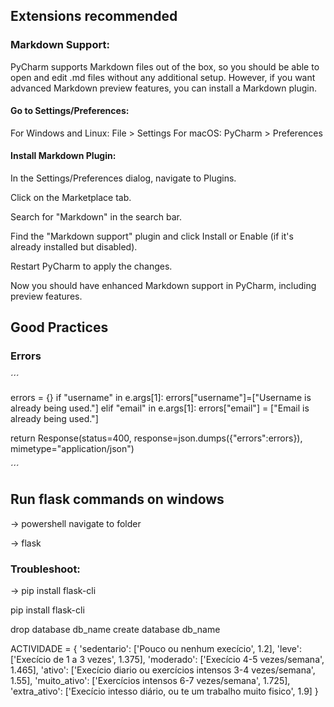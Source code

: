 

## Extensions recommended

### Markdown Support:
PyCharm supports Markdown files out of the box, so you should be able to open and edit .md files without any additional setup. However, if you want advanced Markdown preview features, you can install a Markdown plugin.


#### Go to Settings/Preferences:

For Windows and Linux: File > Settings
For macOS: PyCharm > Preferences

#### Install Markdown Plugin:

In the Settings/Preferences dialog, navigate to Plugins.

Click on the Marketplace tab.

Search for "Markdown" in the search bar.

Find the "Markdown support" plugin and click Install or Enable (if it's already installed but disabled).

Restart PyCharm to apply the changes.

Now you should have enhanced Markdown support in PyCharm, including preview features.

## Good Practices


### Errors


´´´

errors = {}
if "username" in e.args[1]:
    errors["username"]=["Username is already being used."]
elif "email" in e.args[1]:
    errors["email"] = ["Email is already being used."]

return Response(status=400, response=json.dumps({"errors":errors}), mimetype="application/json")

´´´




## Run flask commands on windows

-> powershell navigate to folder

-> flask <command-name>

### Troubleshoot:

-> pip install flask-cli

pip install flask-cli


drop database db_name
create database db_name



ACTIVIDADE = {
            'sedentario': ['Pouco ou nenhum execício', 1.2],
            'leve': ['Execício de 1 a 3 vezes', 1.375],
            'moderado': ['Execício 4-5 vezes/semana', 1.465],
            'ativo': ['Execício diario ou exercícios intensos 3-4 vezes/semana', 1.55],
            'muito_ativo': ['Exercícios intensos 6-7 vezes/semana', 1.725],
            'extra_ativo': ['Execício intesso diário, ou te um trabalho muito fisico', 1.9]
        }